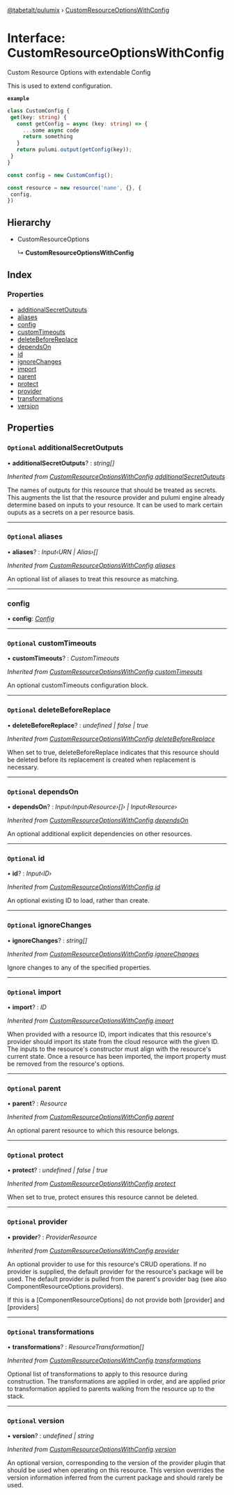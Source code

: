[@tabetalt/pulumix](../README.md) › [CustomResourceOptionsWithConfig](customresourceoptionswithconfig.md)

# Interface: CustomResourceOptionsWithConfig

Custom Resource Options with extendable Config

This is used to extend configuration.

**`example`** 
```typescript
class CustomConfig {
 get(key: string) {
   const getConfig = async (key: string) => {
     ...some async code
     return something
   }
   return pulumi.output(getConfig(key));
 }
}

const config = new CustomConfig();

const resource = new resource('name', {}, {
 config,
})
```

## Hierarchy

* CustomResourceOptions

  ↳ **CustomResourceOptionsWithConfig**

## Index

### Properties

* [additionalSecretOutputs](customresourceoptionswithconfig.md#optional-additionalsecretoutputs)
* [aliases](customresourceoptionswithconfig.md#optional-aliases)
* [config](customresourceoptionswithconfig.md#config)
* [customTimeouts](customresourceoptionswithconfig.md#optional-customtimeouts)
* [deleteBeforeReplace](customresourceoptionswithconfig.md#optional-deletebeforereplace)
* [dependsOn](customresourceoptionswithconfig.md#optional-dependson)
* [id](customresourceoptionswithconfig.md#optional-id)
* [ignoreChanges](customresourceoptionswithconfig.md#optional-ignorechanges)
* [import](customresourceoptionswithconfig.md#optional-import)
* [parent](customresourceoptionswithconfig.md#optional-parent)
* [protect](customresourceoptionswithconfig.md#optional-protect)
* [provider](customresourceoptionswithconfig.md#optional-provider)
* [transformations](customresourceoptionswithconfig.md#optional-transformations)
* [version](customresourceoptionswithconfig.md#optional-version)

## Properties

### `Optional` additionalSecretOutputs

• **additionalSecretOutputs**? : *string[]*

*Inherited from [CustomResourceOptionsWithConfig](customresourceoptionswithconfig.md).[additionalSecretOutputs](customresourceoptionswithconfig.md#optional-additionalsecretoutputs)*

The names of outputs for this resource that should be treated as secrets. This augments the list that
the resource provider and pulumi engine already determine based on inputs to your resource. It can be used
to mark certain ouputs as a secrets on a per resource basis.

___

### `Optional` aliases

• **aliases**? : *Input‹URN | Alias›[]*

*Inherited from [CustomResourceOptionsWithConfig](customresourceoptionswithconfig.md).[aliases](customresourceoptionswithconfig.md#optional-aliases)*

An optional list of aliases to treat this resource as matching.

___

###  config

• **config**: *[Config](../classes/config.md)*

___

### `Optional` customTimeouts

• **customTimeouts**? : *CustomTimeouts*

*Inherited from [CustomResourceOptionsWithConfig](customresourceoptionswithconfig.md).[customTimeouts](customresourceoptionswithconfig.md#optional-customtimeouts)*

An optional customTimeouts configuration block.

___

### `Optional` deleteBeforeReplace

• **deleteBeforeReplace**? : *undefined | false | true*

*Inherited from [CustomResourceOptionsWithConfig](customresourceoptionswithconfig.md).[deleteBeforeReplace](customresourceoptionswithconfig.md#optional-deletebeforereplace)*

When set to true, deleteBeforeReplace indicates that this resource should be deleted before its replacement
is created when replacement is necessary.

___

### `Optional` dependsOn

• **dependsOn**? : *Input‹Input‹Resource›[]› | Input‹Resource›*

*Inherited from [CustomResourceOptionsWithConfig](customresourceoptionswithconfig.md).[dependsOn](customresourceoptionswithconfig.md#optional-dependson)*

An optional additional explicit dependencies on other resources.

___

### `Optional` id

• **id**? : *Input‹ID›*

*Inherited from [CustomResourceOptionsWithConfig](customresourceoptionswithconfig.md).[id](customresourceoptionswithconfig.md#optional-id)*

An optional existing ID to load, rather than create.

___

### `Optional` ignoreChanges

• **ignoreChanges**? : *string[]*

*Inherited from [CustomResourceOptionsWithConfig](customresourceoptionswithconfig.md).[ignoreChanges](customresourceoptionswithconfig.md#optional-ignorechanges)*

Ignore changes to any of the specified properties.

___

### `Optional` import

• **import**? : *ID*

*Inherited from [CustomResourceOptionsWithConfig](customresourceoptionswithconfig.md).[import](customresourceoptionswithconfig.md#optional-import)*

When provided with a resource ID, import indicates that this resource's provider should import its state from
the cloud resource with the given ID. The inputs to the resource's constructor must align with the resource's
current state. Once a resource has been imported, the import property must be removed from the resource's
options.

___

### `Optional` parent

• **parent**? : *Resource*

*Inherited from [CustomResourceOptionsWithConfig](customresourceoptionswithconfig.md).[parent](customresourceoptionswithconfig.md#optional-parent)*

An optional parent resource to which this resource belongs.

___

### `Optional` protect

• **protect**? : *undefined | false | true*

*Inherited from [CustomResourceOptionsWithConfig](customresourceoptionswithconfig.md).[protect](customresourceoptionswithconfig.md#optional-protect)*

When set to true, protect ensures this resource cannot be deleted.

___

### `Optional` provider

• **provider**? : *ProviderResource*

*Inherited from [CustomResourceOptionsWithConfig](customresourceoptionswithconfig.md).[provider](customresourceoptionswithconfig.md#optional-provider)*

An optional provider to use for this resource's CRUD operations. If no provider is supplied,
the default provider for the resource's package will be used. The default provider is pulled
from the parent's provider bag (see also ComponentResourceOptions.providers).

If this is a [ComponentResourceOptions] do not provide both [provider] and [providers]

___

### `Optional` transformations

• **transformations**? : *ResourceTransformation[]*

*Inherited from [CustomResourceOptionsWithConfig](customresourceoptionswithconfig.md).[transformations](customresourceoptionswithconfig.md#optional-transformations)*

Optional list of transformations to apply to this resource during construction. The
transformations are applied in order, and are applied prior to transformation applied to
parents walking from the resource up to the stack.

___

### `Optional` version

• **version**? : *undefined | string*

*Inherited from [CustomResourceOptionsWithConfig](customresourceoptionswithconfig.md).[version](customresourceoptionswithconfig.md#optional-version)*

An optional version, corresponding to the version of the provider plugin that should be used when operating on
this resource. This version overrides the version information inferred from the current package and should
rarely be used.

